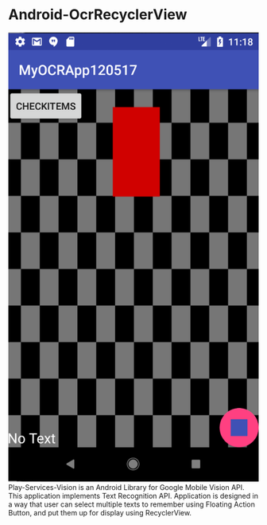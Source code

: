 # Android-OcrRecyclerView

<img src="Android-OcrRecyclerView_img.PNG">
<p3>Play-Services-Vision is an Android Library for Google Mobile Vision API. This application implements Text Recognition API.
Application is designed in a way that user can select multiple texts to remember using Floating Action Button, and put them up for display using RecyclerView.</p>
